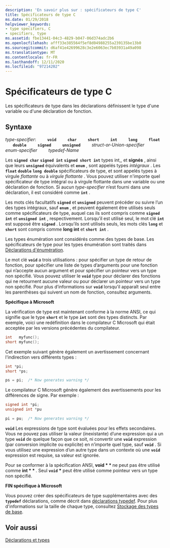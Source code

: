 ```yaml
---
description: 'En savoir plus sur : spécificateurs de type C'
title: Spécificateurs de type C
ms.date: 01/29/2018
helpviewer_keywords:
- type specifiers, C
- specifiers, type
ms.assetid: fbe13441-04c3-4829-b047-06d374adc2b6
ms.openlocfilehash: afff33e385564f5ef8d04988255a239135be13b0
ms.sourcegitcommit: d6af41e42699628c3e2e6063ec7b03931a49a098
ms.translationtype: MT
ms.contentlocale: fr-FR
ms.lasthandoff: 12/11/2020
ms.locfileid: "97214202"
---
```

# <a name="c-type-specifiers"></a>Spécificateurs de type C

Les spécificateurs de type dans les déclarations définissent le type d'une variable ou d'une déclaration de fonction.

## <a name="syntax"></a>Syntaxe

*type-specifier*: &nbsp; &nbsp; &nbsp; &nbsp; **`void`** &nbsp; &nbsp; &nbsp; &nbsp; **`char`** &nbsp; &nbsp; &nbsp; &nbsp; **`short`** &nbsp; &nbsp; &nbsp; &nbsp; **`int`** &nbsp; &nbsp; &nbsp; &nbsp; **`long`** &nbsp; &nbsp; &nbsp; &nbsp; **`float`** &nbsp; &nbsp; &nbsp; &nbsp; **`double`** &nbsp; &nbsp; &nbsp; &nbsp; **`signed`** &nbsp; &nbsp; &nbsp; &nbsp; **`unsigned`** &nbsp; &nbsp; &nbsp; &nbsp; *struct-or-Union-specifier* &nbsp; &nbsp; &nbsp; &nbsp; *enum-specifier* &nbsp; &nbsp; &nbsp; &nbsp; *typedef-Name*

Les **`signed char`** **`signed int`** **`signed short int`** types int,, et **signés** , ainsi que leurs **`unsigned`** équivalents et **`enum`** , sont appelés types *intégraux* . Les **`float`** **`double`** **`long double`** spécificateurs de type, et sont appelés types à virgule *flottante* ou à *virgule flottante* . Vous pouvez utiliser n'importe quel spécificateur de type intégral ou à virgule flottante dans une variable ou une déclaration de fonction. Si aucun *type-specifier* n’est fourni dans une déclaration, il est considéré comme **`int`** .

Les mots clés facultatifs **`signed`** et **`unsigned`** peuvent précéder ou suivre l’un des types intégraux, sauf **`enum`** , et peuvent également être utilisés seuls comme spécificateurs de type, auquel cas ils sont compris comme **`signed int`** et **`unsigned int`** , respectivement. Lorsqu’il est utilisé seul, le mot clé **`int`** est supposé être **`signed`** . Lorsqu’ils sont utilisés seuls, les mots clés **`long`** et **`short`** sont compris comme **long int** et **`short int`** .

Les types énumération sont considérés comme des types de base. Les spécificateurs de type pour les types énumération sont traités dans [Déclarations d'énumération](../c-language/c-enumeration-declarations.md).

Le mot clé **`void`** a trois utilisations : pour spécifier un type de retour de fonction, pour spécifier une liste de types d’arguments pour une fonction qui n’accepte aucun argument et pour spécifier un pointeur vers un type non spécifié. Vous pouvez utiliser le **`void`** type pour déclarer des fonctions qui ne retournent aucune valeur ou pour déclarer un pointeur vers un type non spécifié. Pour [](../c-language/arguments.md) plus d’informations sur **`void`** lorsqu’il apparaît seul entre les parenthèses qui suivent un nom de fonction, consultez arguments.

**Spécifique à Microsoft**

La vérification de type est maintenant conforme à la norme ANSI, ce qui signifie que le type **`short`** et le type **`int`** sont des types distincts. Par exemple, voici une redéfinition dans le compilateur C Microsoft qui était acceptée par les versions précédentes du compilateur.

```C
int   myfunc();
short myfunc();
```

Cet exemple suivant génère également un avertissement concernant l'indirection vers différents types :

```C
int *pi;
short *ps;

ps = pi;  /* Now generates warning */
```

Le compilateur C Microsoft génère également des avertissements pour les différences de signe. Par exemple :

```C
signed int *pi;
unsigned int *pu

pi = pu;  /* Now generates warning */
```

**`void`** Les expressions de type sont évaluées pour les effets secondaires. Vous ne pouvez pas utiliser la valeur (inexistante) d’une expression qui a un type **`void`** de quelque façon que ce soit, ni convertir une **`void`** expression (par conversion implicite ou explicite) en n’importe quel type, sauf **`void`** . Si vous utilisez une expression d’un autre type dans un contexte où une **`void`** expression est requise, sa valeur est ignorée.

Pour se conformer à la spécification ANSI, <strong>void \* \* </strong> ne peut pas être utilisé comme <strong>int \* \* </strong>. Seul **`void`** <strong>\*</strong> peut être utilisé comme pointeur vers un type non spécifié.

**FIN spécifique à Microsoft**

Vous pouvez créer des spécificateurs de type supplémentaires avec des **`typedef`** déclarations, comme décrit dans [déclarations typedef](../c-language/typedef-declarations.md). Pour plus d'informations sur la taille de chaque type, consultez [Stockage des types de base](../c-language/storage-of-basic-types.md).

## <a name="see-also"></a>Voir aussi

[Déclarations et types](../c-language/declarations-and-types.md)
